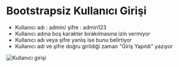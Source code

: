 # Bootstrapsiz Kullanıcı Girişi

- Kullanıcı adı : admin/ şifre : admin123
- Kullanıcı adına boş karakter bırakılmasına izin vermiyor
- Kullanıcı adı veya şifre yanlış ise bunu belirtiyor
- Kullanıcı adı ve şifre doğru girildiği zaman "Giriş Yapıldı" yazıyor

![Kullanıcı girişi](https://user-images.githubusercontent.com/93881127/200086807-5f7bcbfb-f0b9-4275-a214-622a4dbc0e5c.png)
